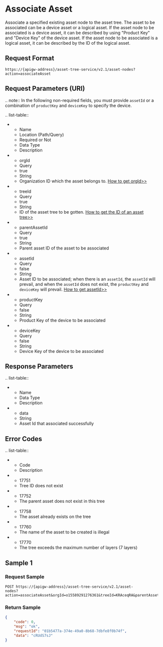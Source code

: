 # Associate Asset


Associate a specified existing asset node to the asset tree. The asset to be associated can be a device asset or a logical asset. If the asset node to be associated is a device asset, it can be described by using "Product Key" and "Device Key" of the device asset. If the asset node to be associated is a logical asset, it can be described by the ID of the logical asset.

## Request Format

```
https://{apigw-address}/asset-tree-service/v2.1/asset-nodes?action=associateAsset
```

## Request Parameters (URI)

.. note:: In the following non-required fields, you must provide ``assetId`` or a combination of ``productKey`` and ``deviceKey`` to specify the device.

>>>>>>>>>>>>>>>>>>>>>>>>>>>>>>>>>>>>>>>>>>>>>>>>>>>>>>>>>

.. list-table::

   * - Name
     - Location (Path/Query)
     - Required or Not
     - Data Type
     - Description
   * - orgId
     - Query
     - true
     - String
     - Organization ID which the asset belongs to. [How to get orgId>>](/docs/api/en/2.0.9/api_faqs#how-to-get-organization-id-orgid-orgid)
   * - treeId
     - Query
     - true
     - String
     - ID of the asset tree to be gotten. [How to get the ID of an asset tree>>](/docs/api/en/2.0.9/api_faqs.html#how-to-get-the-id-of-an-asset-tree)
   * - parentAssetId
     - Query
     - true
     - String
     - Parent asset ID of the asset to be associated
   * - assetId
     - Query
     - false
     - String
     - Asset ID to be associated; when there is an `assetId`, the `assetId` will prevail, and when the `assetId` does not exist, the `productKey` and `deviceKey` will prevail. [How to get assetId>>](/docs/api/en/2.0.9/api_faqs.html#how-to-get-asset-id-assetid-assetid)
   * - productKey
     - Query
     - false
     - String
     - Product Key of the device to be associated
   * - deviceKey
     - Query
     - false
     - String
     - Device Key of the device to be associated



## Response Parameters

.. list-table::

   * - Name
     - Data Type
     - Description
   * - data
     - String
     - Asset Id that associated successfully


## Error Codes

.. list-table::

   * - Code
     - Description
   * - 17751
     - Tree ID does not exist
   * - 17752
     - The parent asset does not exist in this tree
   * - 17758
     - The asset already exists on the tree
   * - 17760
     - The name of the asset to be created is illegal
   * - 17770
     - The tree exceeds the maximum number of layers (7 layers)



## Sample 1

### Request Sample

```
POST https://{apigw-address}/asset-tree-service/v2.1/asset-
nodes?action=associateAsset&orgId=o15589291276361&treeId=KRAceqRA&parentAssetId=LGRCJVDc&productKey=UwXL9jmm&deviceKey=eacdsz9IGJ
```

### Return Sample

```json
{
    "code": 0,
    "msg": "ok",
    "requestId": "01b5477a-374e-49a0-8b68-7dbfe8f0b74f",
    "data": "cRUdS7sJ"
}
```
